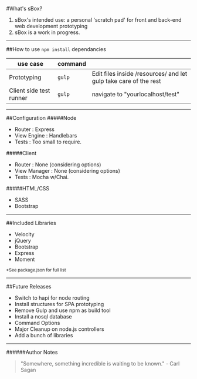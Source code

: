 
#What's sBox?
1. sBox's intended use: a personal 'scratch pad' for front and back-end web development prototyping
2. sBox is a work in progress.

<hr>

##How to use
`npm install` dependancies

 use case | command | &nbsp;
------------ | ------------- | -------------
 Prototyping | `gulp` | Edit files inside /resources/ and let gulp take care of the rest
 Client side test runner | `gulp` | navigate to "yourlocalhost/test"

<hr>

##Configuration
#####Node
+ Router : Express
+ View Engine : Handlebars
+ Tests : Too small to require.

#####Client
+ Router : None (considering options)
+ View Manager : None (considering options)
+ Tests : Mocha w/Chai.

#####HTML/CSS
+ SASS
+ Bootstrap

<hr>

##Included Libraries
+ Velocity
+ jQuery
+ Bootstrap
+ Express
+ Moment

<sup>*See package.json for full list</sup>

<hr>

##Future Releases
+ Switch to hapi for node routing
+ Install structures for SPA prototyping
+ Remove Gulp and use npm as build tool
+ Install a nosql database
+ Command Options
+ Major Cleanup on node.js controllers
+ Add a bunch of libraries

<hr>

######Author Notes
> "Somewhere, something incredible is waiting to be known." - Carl Sagan